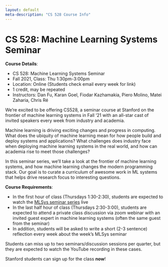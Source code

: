 ```yaml
---
layout: default
meta-description: "CS 528 Course Info"
---
```


# CS 528: Machine Learning Systems Seminar

**Course Details**:
* CS 528: Machine Learning Systems Seminar
* Fall 2021, Class: Thu 1:30pm-3:00pm
* Location: Online (Students check email every week for link)
* 1 credit, may be repeated
* Instructors: Dan Fu, Karan Goel, Fiodar Kazhamakia, Piero Molino, Matei Zaharia, Chris Ré

We’re excited to be offering CS528, a seminar course at Stanford on the frontier of machine learning systems in Fall ‘21 with an all-star cast of invited speakers every week from industry and academia.

Machine learning is driving exciting changes and progress in computing. What does the ubiquity of machine learning mean for how people build and deploy systems and applications? What challenges does industry face when deploying machine learning systems in the real world, and how can academia rise to meet those challenges?

In this seminar series, we’ll take a look at the frontier of machine learning systems, and how machine learning changes the modern programming stack. Our goal is to curate a curriculum of awesome work in ML systems that helps drive research focus to interesting questions.

**Course Requirements**:
* In the first hour of class (Thursdays 1:30-2:30), students are expected to watch the [MLSys seminar series](index.md) live
* In the last half hour of class (Thursdays 2:30-3:00), students are expected to attend a private class discussion via zoom webinar with an invited guest expert in machine learning systems (often the same guest from the seminar)
* In addition, students will be asked to write a short (2-3 sentence) reflection every week about the week’s MLSys seminar

Students can miss up to two seminars/discussion sessions per quarter, but they are expected to watch the YouTube recording in these cases.

Stanford students can sign up for the class **now**!
